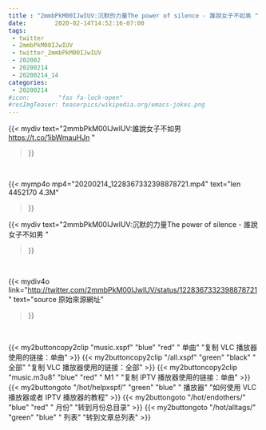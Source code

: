 ```yaml
---
title : "2mmbPkM00IJwIUV:沉默的力量The power of silence - 誰說女子不如男 "
date:        2020-02-14T14:52:16-07:00
tags:
 - twitter
 - 2mmbPkM00IJwIUV
 - twitter_2mmbPkM00IJwIUV
 - 202002
 - 20200214
 - 20200214_14
categories:
 - 20200214
#icon:        "fas fa-lock-open"
#resImgTeaser: teaserpics/wikipedia.org/emacs-jokes.png
---
```


{{< mydiv text="2mmbPkM00IJwIUV:誰說女子不如男 https://t.co/1ibWmauHJn "
>}}
<br>


{{< mymp4o mp4="20200214_1228367332398878721.mp4"
text="len 4452170    4.3M"
>}}


{{< mydiv text="2mmbPkM00IJwIUV:沉默的力量The power of silence - 誰說女子不如男 "
>}}
<br>

{{< mydiv4o link="http://twitter.com/2mmbPkM00IJwIUV/status/1228367332398878721"
text="source 原始來源網址"
>}}


<br>



{{< my2buttoncopy2clip "music.xspf"        "blue"   "red"    " 单曲"  "复制 VLC 播放器使用的链接：单曲" >}} {{< my2buttoncopy2clip "/all.xspf"         "green"  "black"  " 全部"  "复制 VLC 播放器使用的链接：全部" >}} {{< my2buttoncopy2clip "music.m3u8"        "blue"   "red"    " M1 "    "复制 IPTV 播放器使用的链接：单曲" >}} {{< my2buttongoto      "/hot/helpxspf/"    "green"  "blue"   " 播放器" "如何使用 VLC 播放器或者 IPTV 播放器的教程" >}} {{< my2buttongoto      "/hot/endothers/"   "blue"   "red"    " 月份"   "转到月份总目录" >}} {{< my2buttongoto      "/hot/alltags/"     "green"  "blue"   " 列表"   "转到文章总列表" >}} 
